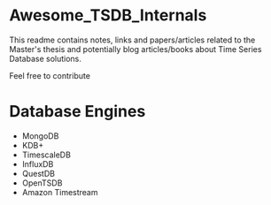 # Awesome_TSDB_Internals

This readme contains notes, links and papers/articles related to the Master's thesis and potentially blog articles/books about Time Series Database solutions.

Feel free to contribute

# Database Engines
* MongoDB
* KDB+
* TimescaleDB
* InfluxDB
* QuestDB
* OpenTSDB
* Amazon Timestream